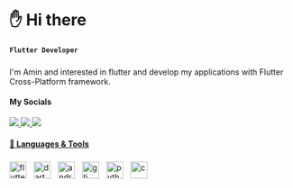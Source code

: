 # ✋ Hi there

 **`Flutter Developer`**
 </br>
 ###
  I'm Amin and interested in flutter and develop my applications with Flutter Cross-Platform framework.

</a>
    

 #### My Socials

<a href="https://www.linkedin.com/in/amin-khademi-228303252/">
    <img src="https://img.shields.io/badge/linkedin-%230077B5.svg?&style=for-the-badge&logo=linkedin&logoColor=white" />
</a>

<a href="https://stackoverflow.com/users/20510993/amin-khademi">
    <img src="https://img.shields.io/badge/Stack_Overflow-FE7A16?style=for-the-badge&logo=stack-overflow&logoColor=white" />
</a>

<a href="https://t.me/Amin_khademi1/">
    <img src="https://img.shields.io/badge/Telegram-2CA5E0?style=for-the-badge&logo=telegram&logoColor=white" />






#### 🧰 Languages & Tools
###

<img align="left" alt="flutter"  width="30px" style="padding-right:10px;" src="https://cdn.jsdelivr.net/gh/devicons/devicon/icons/flutter/flutter-original.svg"/>
<img align="left" alt="dart" width="30px"  style="padding-right:10px;" src="https://cdn.jsdelivr.net/gh/devicons/devicon/icons/dart/dart-original.svg"/>
<img align="left" alt="android"  width="30px" style="padding-right:10px;" src="https://cdn.jsdelivr.net/gh/devicons/devicon/icons/android/android-plain.svg"/>
<img align="left" alt="gti"  width="30px" style="padding-right:10px;" src="https://cdn.jsdelivr.net/gh/devicons/devicon/icons/git/git-original.svg"/>

<img align="left" alt="python"  width="30px" style="padding-right:10px;" src="https://cdn.jsdelivr.net/gh/devicons/devicon/icons/python/python-original.svg"/>
<img align="left" alt="c"  width="30px" style="padding-right:10px;" src="https://cdn.jsdelivr.net/gh/devicons/devicon/icons/c/c-original.svg"/>

<br />

#



<br />
<!--
**amin-khademi/amin-khademi** is a ✨ _special_ ✨ repository because its `README.md` (this file) appears on your GitHub profile.

Here are some ideas to get you started:

- 🔭 I’m currently working on ...
- 🌱 I’m currently learning ...
- 👯 I’m looking to collaborate on ...
- 🤔 I’m looking for help with ...
- 💬 Ask me about ...
- 📫 How to reach me: ...
- 😄 Pronouns: ...
- ⚡ Fun fact: ...
-->
